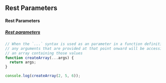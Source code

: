 ## Rest Parameters

#### Rest Parameters
##### [Rest parameters](https://developer.mozilla.org/en-US/docs/Web/JavaScript/Reference/Functions/rest_parameters)
```js
// When the `...` syntax is used as an parameter in a function definition, then it is a rest parameter and means that
// any arguments that are provided at that point onward will be accessible within the function by the argument name as
// an array containing those values
function createArray(...args) {
  return args;
}

console.log(createArray(2, 5, 6));
```
